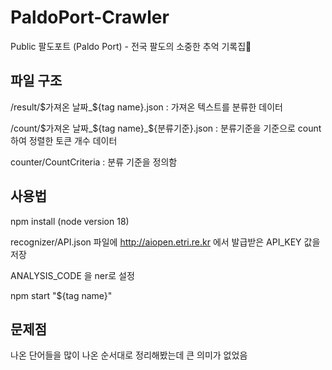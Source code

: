 # PaldoPort-Crawler
Public 팔도포트 (Paldo Port) - 전국 팔도의 소중한 추억 기록집🍎

## 파일 구조

/result/$가져온 날짜_${tag name}.json : 가져온 텍스트를 분류한 데이터


/count/$가져온 날짜_${tag name}_${분류기준}.json : 분류기준을 기준으로 count하여 정렬한 토큰 개수 데이터

counter/CountCriteria : 분류 기준을 정의함

## 사용법
npm install (node version 18)

recognizer/API.json 파일에 http://aiopen.etri.re.kr 에서 발급받은 API_KEY 값을 저장

ANALYSIS_CODE 을 ner로 설정

npm start "${tag name}"


## 문제점
나온 단어들을 많이 나온 순서대로 정리해봤는데 큰 의미가 없었음